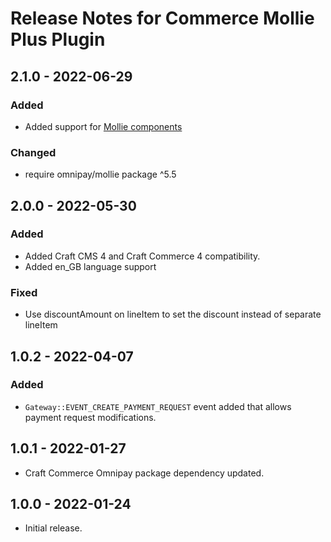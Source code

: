 # Release Notes for Commerce Mollie Plus Plugin

## 2.1.0 - 2022-06-29

### Added
- Added support for [Mollie components](https://docs.mollie.com/components/overview)

### Changed
- require omnipay/mollie package ^5.5 

## 2.0.0 - 2022-05-30

### Added
- Added Craft CMS 4 and Craft Commerce 4 compatibility.
- Added en_GB language support

### Fixed
- Use discountAmount on lineItem to set the discount instead of separate lineItem

## 1.0.2 - 2022-04-07

### Added
- `Gateway::EVENT_CREATE_PAYMENT_REQUEST` event added that allows payment request modifications.

## 1.0.1 - 2022-01-27

- Craft Commerce Omnipay package dependency updated.

## 1.0.0 - 2022-01-24

- Initial release.
